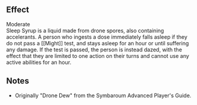 ## Effect
Moderate<br>Sleep Syrup is a liquid made from drone spores, also containing accelerants. A person who ingests a dose immediately falls asleep if they do not pass a [[Might]] test, and stays asleep for an hour or until suffering any damage. If the test is passed, the person is instead dazed, with the effect that they are limited to one action on their turns and cannot use any active abilities for an hour.
## Notes
* Originally "Drone Dew" from the Symbaroum Advanced Player's Guide.